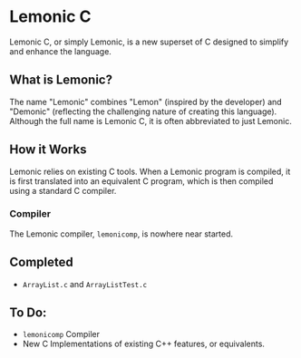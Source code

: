 # Lemonic C

Lemonic C, or simply Lemonic, is a new superset of C designed to simplify and enhance the language.

## What is Lemonic?
The name "Lemonic" combines "Lemon" (inspired by the developer) and "Demonic" (reflecting the challenging nature of creating this language). Although the full name is Lemonic C, it is often abbreviated to just Lemonic.

## How it Works
Lemonic relies on existing C tools. When a Lemonic program is compiled, it is first translated into an equivalent C program, which is then compiled using a standard C compiler.

### Compiler
The Lemonic compiler, `lemonicomp`, is nowhere near started.

## Completed
- `ArrayList.c` and `ArrayListTest.c`

## To Do:
- `lemonicomp` Compiler
- New C Implementations of existing C++ features, or equivalents. 